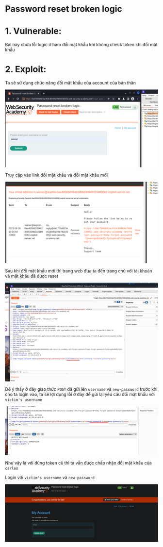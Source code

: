 # Password reset broken logic

# 1. Vulnerable:

Bài này chứa lỗi logic ở hàm đổi mật khẩu khi không check token khi đổi mật khẩu

# 2. Exploit:

Ta sẽ sử dụng chức năng đổi mật khẩu của account của bản thân

![vuln.png](images/vuln.png)

Truy cập vào link đổi mật khẩu và đổi mật khẩu mới 

![vuln2.png](images/vuln2.png)

Sau khi đổi mật khẩu mới thì trang web đưa ta đến trang chủ với tài khoản và mật khẩu đã được reset

![vuln3.png](images/vuln3.png)

Để ý thấy ở đây giao thức `POST` đã gửi lên `username` và `new-password` trước khi cho ta login vào, ta sẽ lợi dụng lỗi ở đây để gửi lại yêu cầu đổi mật khẩu với `victim's username`

![vuln4.png](images/vuln4.png)

Như vậy là với đúng token cũ thì ta vẫn được chấp nhận đổi mật khẩu của `carlos`

Login với `victim's username` và `new-password`

![vuln5.png](images/vuln5.png)